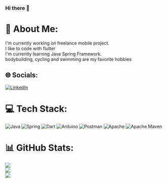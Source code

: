 ### Hi there 👋


# 💫 About Me:
I'm currently working on freelance mobile project.<br>I like to code with flutter<br>I'm currently learning Java Spring Framework.<br>bodybuilding, cycling and swimming are my favorite hobbies


## 🌐 Socials:
[![LinkedIn](https://img.shields.io/badge/LinkedIn-%230077B5.svg?logo=linkedin&logoColor=white)](https://linkedin.com/in/https://www.linkedin.com/in/enes-ceylan-5845b0147/) 

# 💻 Tech Stack:
![Java](https://img.shields.io/badge/java-%23ED8B00.svg?style=for-the-badge&logo=java&logoColor=white) ![Spring](https://img.shields.io/badge/spring-%236DB33F.svg?style=for-the-badge&logo=spring&logoColor=white) ![Dart](https://img.shields.io/badge/dart-%230175C2.svg?style=for-the-badge&logo=dart&logoColor=white) ![Arduino](https://img.shields.io/badge/-Arduino-00979D?style=for-the-badge&logo=Arduino&logoColor=white) ![Postman](https://img.shields.io/badge/Postman-FF6C37?style=for-the-badge&logo=postman&logoColor=white) ![Apache](https://img.shields.io/badge/apache-%23D42029.svg?style=for-the-badge&logo=apache&logoColor=white) ![Apache Maven](https://img.shields.io/badge/Apache%20Maven-C71A36?style=for-the-badge&logo=Apache%20Maven&logoColor=white)
# 📊 GitHub Stats:
![](https://github-readme-stats.vercel.app/api?username=EnesCeee&theme=dracula&hide_border=false&include_all_commits=false&count_private=false)<br/>
![](https://github-readme-streak-stats.herokuapp.com/?user=EnesCeee&theme=dracula&hide_border=false)<br/>
![](https://github-readme-stats.vercel.app/api/top-langs/?username=EnesCeee&theme=dracula&hide_border=false&include_all_commits=false&count_private=false&layout=compact)



